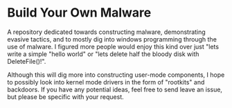 # Build Your Own Malware
A repository dedicated towards constructing malware, demonstrating 
evasive tactics, and to mostly dig into windows programming through the 
use of malware. I figured more people would enjoy this kind over just 
"lets write a simple "hello world" or "lets delete half the bloody disk 
with DeleteFile()!".

Although this will dig more into constructing user-mode components, I hope to possibly look into kernel mode drivers in the form of "rootkits" and backdoors. If you have any potential ideas, feel free to send leave an issue, but please be specific with your request.
